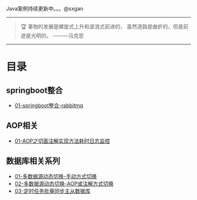 Java案例持续更新中。。。@sxgan

---

> 🏆 事物的发展是螺旋式上升和波浪式前进的， 虽然道路是曲折的，但是前途是光明的。 ———马克思

--- 

# 目录

## springboot整合

- [01-springboot整合-rabbitmq](java-boot-base%2Fsrc%2Fmain%2Fjava%2Fcn%2Fsxgan%2Fbase%2Fmq%2Frabbit)

## AOP相关

- [01-AOP之切面注解实现方法耗时日志监控](common-dep%2Fsrc%2Fmain%2Fjava%2Fcn%2Fsxgan%2Fcommon%2Faspect%2FWorkTimeAspect.java)

## 数据库相关系列

- [01-多数据源动态切换-手动方式切换](java-boot-db%2Fsrc%2Fmain%2Fjava%2Fcn%2Fsxgan%2Fdb%2Fconfig)
- [02-多数据源动态切换-AOP或注解方式切换](java-boot-db%2Fsrc%2Fmain%2Fjava%2Fcn%2Fsxgan%2Fdb%2Faspect)
- [03-定时任务批量同步主从数据库](java-boot-db%2Fsrc%2Fmain%2Fjava%2Fcn%2Fsxgan%2Fdb%2Fquartz)